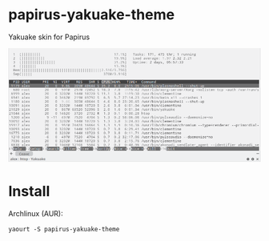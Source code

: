 # papirus-yakuake-theme
Yakuake skin for Papirus

![Screenshot](preview.png)

# Install
Archlinux (AUR):
```
yaourt -S papirus-yakuake-theme
```
